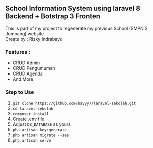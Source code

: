 ## School Information System using laravel 8 Backend + Botstrap 3 Fronten
This is part of my project to regenerate my previous School (SMPN 2 Jombang) website. </br>
Create by : Rizky Indrabayu </br>

### Features :
- CRUD Admin </br>
- CRUD Pengumuman </br>
- CRUD Agenda </br>
- And More </br>

### Step to Use
1. `git clone https://github.com/bayyy7/laravel-sekolah.git`
2. `cd laravel-sekolah` 
3. `composer install`
4. Create .env file 
5. Adjust `DB_DATABASE` as yours
6. `php artisan key:generate`
7. `php artisan migrate --see`
8. `php artisan serve`


